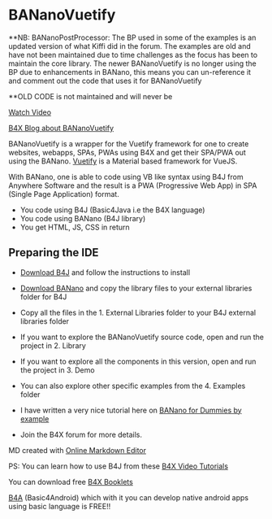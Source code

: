 # BANanoVuetify

**NB: BANanoPostProcessor: The BP used in some of the examples is an updated version of what Kiffi did in the forum. The examples are old and have not been maintained due to time challenges as the focus has been to maintain the core library. The newer BANanoVuetify is no longer using the BP due to enhancements in BANano, this means you can un-reference it and comment out the code that uses it for BANanoVuetify

**OLD CODE is not maintained and will never be

[Watch Video](https://youtu.be/cLbyAqwR-DQ)

[B4X Blog about BANanoVuetify](https://www.b4x.com/android/forum/threads/bananovuematerial-the-first-complete-opensource-vuejs-ux-based-framework-for-banano.113789/#content)

BANanoVuetify is a wrapper for the Vuetify framework for one to create websites, webapps, SPAs, PWAs using B4X and get their SPA/PWA out using the BANano. [Vuetify](https://vuetifyjs.com/en/) is a Material based framework for VueJS.

With BANano, one is able to code using VB like syntax using B4J from Anywhere Software and the result is a PWA (Progressive Web App) in SPA (Single Page Application) format.

- You code using B4J (Basic4Java i.e the B4X language)
- You code using BANano (B4J library)
- You get HTML, JS, CSS in return

## Preparing the IDE

- [Download B4J](https://www.b4x.com/b4j.html) and follow the instructions to install
- [Download BANano](https://www.b4x.com/android/forum/threads/banano-website-app-wpa-library-with-abstract-designer-support.99740/#content) and copy the library files to your external libraries folder for B4J
- Copy all the files in the 1. External Libraries folder to your B4J external libraries folder
- If you want to explore the BANanoVuetify source code, open and run the project in 2. Library
- If you want to explore all the components in this version, open and run the project in 3. Demo
- You can also explore other specific examples from the 4. Examples folder

- I have written a very nice tutorial here on [BANano for Dummies by example](https://www.b4x.com/android/forum/threads/banano-for-dummies-by-example.108722/#content)
- Join the B4X forum for more details.

MD created with [Online Markdown Editor](https://mkdown.now.sh/)

PS: You can learn how to use B4J from these [B4X Video Tutorials](https://www.b4x.com/etp.html)

You can download free [B4X Booklets](https://www.b4x.com/android/forum/threads/b4x-documentation-booklets.88985/)

[B4A](https://www.b4x.com/b4a.html) (Basic4Android) which with it you can develop native android apps using basic language is FREE!!
